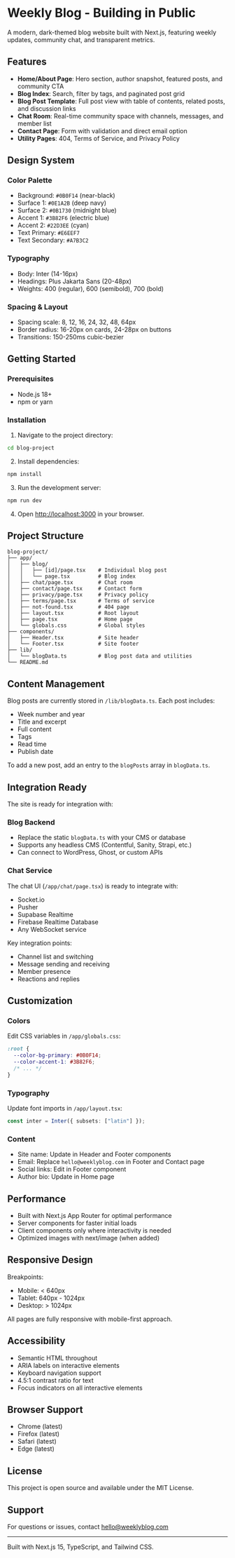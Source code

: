 # Weekly Blog - Building in Public

A modern, dark-themed blog website built with Next.js, featuring weekly updates, community chat, and transparent metrics.

## Features

- **Home/About Page**: Hero section, author snapshot, featured posts, and community CTA
- **Blog Index**: Search, filter by tags, and paginated post grid
- **Blog Post Template**: Full post view with table of contents, related posts, and discussion links
- **Chat Room**: Real-time community space with channels, messages, and member list
- **Contact Page**: Form with validation and direct email option
- **Utility Pages**: 404, Terms of Service, and Privacy Policy

## Design System

### Color Palette
- Background: `#0B0F14` (near-black)
- Surface 1: `#0E1A2B` (deep navy)
- Surface 2: `#0B1730` (midnight blue)
- Accent 1: `#3B82F6` (electric blue)
- Accent 2: `#22D3EE` (cyan)
- Text Primary: `#E6EEF7`
- Text Secondary: `#A7B3C2`

### Typography
- Body: Inter (14-16px)
- Headings: Plus Jakarta Sans (20-48px)
- Weights: 400 (regular), 600 (semibold), 700 (bold)

### Spacing & Layout
- Spacing scale: 8, 12, 16, 24, 32, 48, 64px
- Border radius: 16-20px on cards, 24-28px on buttons
- Transitions: 150-250ms cubic-bezier

## Getting Started

### Prerequisites
- Node.js 18+ 
- npm or yarn

### Installation

1. Navigate to the project directory:
```bash
cd blog-project
```

2. Install dependencies:
```bash
npm install
```

3. Run the development server:
```bash
npm run dev
```

4. Open [http://localhost:3000](http://localhost:3000) in your browser.

## Project Structure

```
blog-project/
├── app/
│   ├── blog/
│   │   ├── [id]/page.tsx    # Individual blog post
│   │   └── page.tsx         # Blog index
│   ├── chat/page.tsx        # Chat room
│   ├── contact/page.tsx     # Contact form
│   ├── privacy/page.tsx     # Privacy policy
│   ├── terms/page.tsx       # Terms of service
│   ├── not-found.tsx        # 404 page
│   ├── layout.tsx           # Root layout
│   ├── page.tsx             # Home page
│   └── globals.css          # Global styles
├── components/
│   ├── Header.tsx           # Site header
│   └── Footer.tsx           # Site footer
├── lib/
│   └── blogData.ts          # Blog post data and utilities
└── README.md
```

## Content Management

Blog posts are currently stored in `/lib/blogData.ts`. Each post includes:

- Week number and year
- Title and excerpt
- Full content
- Tags
- Read time
- Publish date

To add a new post, add an entry to the `blogPosts` array in `blogData.ts`.

## Integration Ready

The site is ready for integration with:

### Blog Backend
- Replace the static `blogData.ts` with your CMS or database
- Supports any headless CMS (Contentful, Sanity, Strapi, etc.)
- Can connect to WordPress, Ghost, or custom APIs

### Chat Service
The chat UI (`/app/chat/page.tsx`) is ready to integrate with:
- Socket.io
- Pusher
- Supabase Realtime
- Firebase Realtime Database
- Any WebSocket service

Key integration points:
- Channel list and switching
- Message sending and receiving
- Member presence
- Reactions and replies

## Customization

### Colors
Edit CSS variables in `/app/globals.css`:
```css
:root {
  --color-bg-primary: #0B0F14;
  --color-accent-1: #3B82F6;
  /* ... */
}
```

### Typography
Update font imports in `/app/layout.tsx`:
```typescript
const inter = Inter({ subsets: ["latin"] });
```

### Content
- Site name: Update in Header and Footer components
- Email: Replace `hello@weeklyblog.com` in Footer and Contact page
- Social links: Edit in Footer component
- Author bio: Update in Home page

## Performance

- Built with Next.js App Router for optimal performance
- Server components for faster initial loads
- Client components only where interactivity is needed
- Optimized images with next/image (when added)

## Responsive Design

Breakpoints:
- Mobile: < 640px
- Tablet: 640px - 1024px
- Desktop: > 1024px

All pages are fully responsive with mobile-first approach.

## Accessibility

- Semantic HTML throughout
- ARIA labels on interactive elements
- Keyboard navigation support
- 4.5:1 contrast ratio for text
- Focus indicators on all interactive elements

## Browser Support

- Chrome (latest)
- Firefox (latest)
- Safari (latest)
- Edge (latest)

## License

This project is open source and available under the MIT License.

## Support

For questions or issues, contact hello@weeklyblog.com

---

Built with Next.js 15, TypeScript, and Tailwind CSS.

